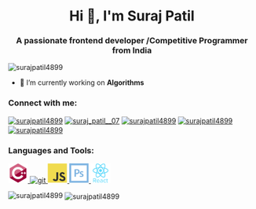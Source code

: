 <h1 align="center">Hi 👋, I'm Suraj Patil</h1>
<h3 align="center">A passionate frontend developer /Competitive Programmer from India</h3>

<p align="left"> <img src="https://komarev.com/ghpvc/?username=surajpatil4899&label=Profile%20views&color=0e75b6&style=flat" alt="surajpatil4899" /> </p>

- 🔭 I’m currently working on **Algorithms**

<h3 align="left">Connect with me:</h3>
<p align="left">
<a href="https://linkedin.com/in/surajpatil4899" target="blank"><img align="center" src="https://raw.githubusercontent.com/rahuldkjain/github-profile-readme-generator/master/src/images/icons/Social/linked-in-alt.svg" alt="surajpatil4899" height="30" width="40" /></a>
<a href="https://instagram.com/suraj_patil__07" target="blank"><img align="center" src="https://raw.githubusercontent.com/rahuldkjain/github-profile-readme-generator/master/src/images/icons/Social/instagram.svg" alt="suraj_patil__07" height="30" width="40" /></a>
<a href="https://www.codechef.com/users/surajpatil4899" target="blank"><img align="center" src="https://cdn.jsdelivr.net/npm/simple-icons@3.1.0/icons/codechef.svg" alt="surajpatil4899" height="30" width="40" /></a>
<a href="https://www.hackerrank.com/surajpatil4899" target="blank"><img align="center" src="https://raw.githubusercontent.com/rahuldkjain/github-profile-readme-generator/master/src/images/icons/Social/hackerrank.svg" alt="surajpatil4899" height="30" width="40" /></a>
<a href="https://www.leetcode.com/surajpatil4899" target="blank"><img align="center" src="https://raw.githubusercontent.com/rahuldkjain/github-profile-readme-generator/master/src/images/icons/Social/leet-code.svg" alt="surajpatil4899" height="30" width="40" /></a>
</p>

<h3 align="left">Languages and Tools:</h3>
<p align="left"> <a href="https://www.w3schools.com/cpp/" target="_blank" rel="noreferrer"> <img src="https://raw.githubusercontent.com/devicons/devicon/master/icons/cplusplus/cplusplus-original.svg" alt="cplusplus" width="40" height="40"/> </a> <a href="https://git-scm.com/" target="_blank" rel="noreferrer"> <img src="https://www.vectorlogo.zone/logos/git-scm/git-scm-icon.svg" alt="git" width="40" height="40"/> </a> <a href="https://developer.mozilla.org/en-US/docs/Web/JavaScript" target="_blank" rel="noreferrer"> <img src="https://raw.githubusercontent.com/devicons/devicon/master/icons/javascript/javascript-original.svg" alt="javascript" width="40" height="40"/> </a> <a href="https://www.photoshop.com/en" target="_blank" rel="noreferrer"> <img src="https://raw.githubusercontent.com/devicons/devicon/master/icons/photoshop/photoshop-line.svg" alt="photoshop" width="40" height="40"/> </a> <a href="https://reactjs.org/" target="_blank" rel="noreferrer"> <img src="https://raw.githubusercontent.com/devicons/devicon/master/icons/react/react-original-wordmark.svg" alt="react" width="40" height="40"/> </a> </p>

<p><img align="left" src="https://github-readme-stats.vercel.app/api/top-langs?username=surajpatil4899&show_icons=true&locale=en&layout=compact" alt="surajpatil4899" /></p>

<p>&nbsp;<img align="center" src="https://github-readme-stats.vercel.app/api?username=surajpatil4899&show_icons=true&locale=en" alt="surajpatil4899" /></p>

